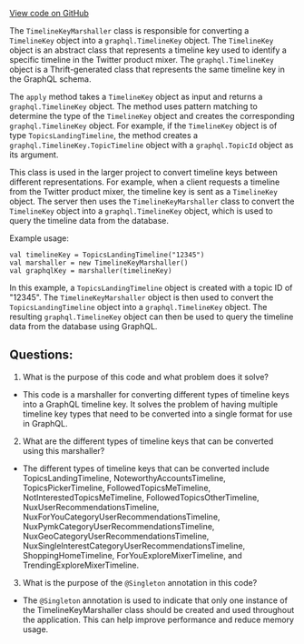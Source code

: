 [View code on GitHub](https://github.com/misbahsy/the-algorithm/product-mixer/core/src/main/scala/com/twitter/product_mixer/core/functional_component/marshaller/response/urp/TimelineKeyMarshaller.scala)

The `TimelineKeyMarshaller` class is responsible for converting a `TimelineKey` object into a `graphql.TimelineKey` object. The `TimelineKey` object is an abstract class that represents a timeline key used to identify a specific timeline in the Twitter product mixer. The `graphql.TimelineKey` object is a Thrift-generated class that represents the same timeline key in the GraphQL schema.

The `apply` method takes a `TimelineKey` object as input and returns a `graphql.TimelineKey` object. The method uses pattern matching to determine the type of the `TimelineKey` object and creates the corresponding `graphql.TimelineKey` object. For example, if the `TimelineKey` object is of type `TopicsLandingTimeline`, the method creates a `graphql.TimelineKey.TopicTimeline` object with a `graphql.TopicId` object as its argument.

This class is used in the larger project to convert timeline keys between different representations. For example, when a client requests a timeline from the Twitter product mixer, the timeline key is sent as a `TimelineKey` object. The server then uses the `TimelineKeyMarshaller` class to convert the `TimelineKey` object into a `graphql.TimelineKey` object, which is used to query the timeline data from the database.

Example usage:

```
val timelineKey = TopicsLandingTimeline("12345")
val marshaller = new TimelineKeyMarshaller()
val graphqlKey = marshaller(timelineKey)
``` 

In this example, a `TopicsLandingTimeline` object is created with a topic ID of "12345". The `TimelineKeyMarshaller` object is then used to convert the `TopicsLandingTimeline` object into a `graphql.TimelineKey` object. The resulting `graphql.TimelineKey` object can then be used to query the timeline data from the database using GraphQL.
## Questions: 
 1. What is the purpose of this code and what problem does it solve?
- This code is a marshaller for converting different types of timeline keys into a GraphQL timeline key. It solves the problem of having multiple timeline key types that need to be converted into a single format for use in GraphQL.

2. What are the different types of timeline keys that can be converted using this marshaller?
- The different types of timeline keys that can be converted include TopicsLandingTimeline, NoteworthyAccountsTimeline, TopicsPickerTimeline, FollowedTopicsMeTimeline, NotInterestedTopicsMeTimeline, FollowedTopicsOtherTimeline, NuxUserRecommendationsTimeline, NuxForYouCategoryUserRecommendationsTimeline, NuxPymkCategoryUserRecommendationsTimeline, NuxGeoCategoryUserRecommendationsTimeline, NuxSingleInterestCategoryUserRecommendationsTimeline, ShoppingHomeTimeline, ForYouExploreMixerTimeline, and TrendingExploreMixerTimeline.

3. What is the purpose of the `@Singleton` annotation in this code?
- The `@Singleton` annotation is used to indicate that only one instance of the TimelineKeyMarshaller class should be created and used throughout the application. This can help improve performance and reduce memory usage.